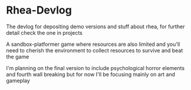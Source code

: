 # Rhea-Devlog
The devlog for depositing demo versions and stuff about rhea, for further detail check the one in projects

A sandbox-platformer game where resources are also limited and you'll need to cherish the environment to collect resources to survive and beat the game

I'm planning on the final version to include psychological horror elements and fourth wall breaking but for now I'll be focusing mainly on art and gameplay
